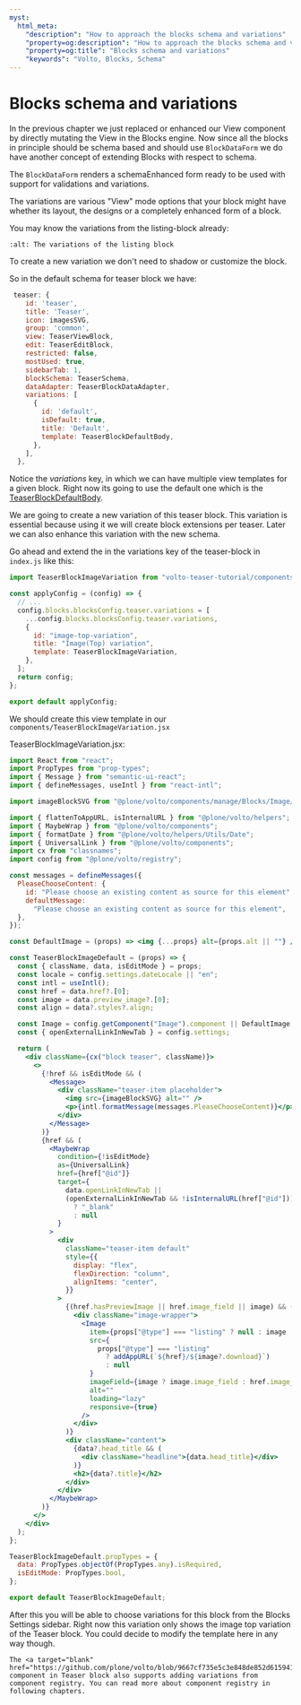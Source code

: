 ```yaml
---
myst:
  html_meta:
    "description": "How to approach the blocks schema and variations"
    "property=og:description": "How to approach the blocks schema and variations"
    "property=og:title": "Blocks schema and variations"
    "keywords": "Volto, Blocks, Schema"
---
```


# Blocks schema and variations

In the previous chapter we just replaced or enhanced our View component by directly mutating the View in the Blocks engine. Now since all the blocks in principle should be schema based and should use `BlockDataForm` we do have another concept of extending Blocks with respect to schema.

The `BlockDataForm` renders a schemaEnhanced form ready to be used with support for validations and variations.

The variations are various "View" mode options that your block might have whether its layout, the designs or a completely enhanced form of a block.

You may know the variations from the listing-block already:

```{image} _static/variations.png
:alt: The variations of the listing block
```

To create a new variation we don't need to shadow or customize the block.

So in the default schema for teaser block we have:

```js
 teaser: {
    id: 'teaser',
    title: 'Teaser',
    icon: imagesSVG,
    group: 'common',
    view: TeaserViewBlock,
    edit: TeaserEditBlock,
    restricted: false,
    mostUsed: true,
    sidebarTab: 1,
    blockSchema: TeaserSchema,
    dataAdapter: TeaserBlockDataAdapter,
    variations: [
      {
        id: 'default',
        isDefault: true,
        title: 'Default',
        template: TeaserBlockDefaultBody,
      },
    ],
  },
```

Notice the _variations_ key, in which we can have multiple view templates for a given block. Right now its going to use the default one which is the <a target="_blank" href="https://github.com/plone/volto/blob/985e419396b4d00567d12e7e309ea420012e9cc7/src/components/manage/Blocks/Teaser/DefaultBody.jsx#L1">TeaserBlockDefaultBody</a>.

We are going to create a new variation of this teaser block. This variation is essential because using it we will create block extensions per teaser. Later we can also enhance this variation with the new schema.

Go ahead and extend the in the variations key of the teaser-block in `index.js` like this:

```js
import TeaserBlockImageVariation from "volto-teaser-tutorial/components/TeaserBlockImageVariation";

const applyConfig = (config) => {
  // ...
  config.blocks.blocksConfig.teaser.variations = [
    ...config.blocks.blocksConfig.teaser.variations,
    {
      id: "image-top-variation",
      title: "Image(Top) variation",
      template: TeaserBlockImageVariation,
    },
  ];
  return config;
};

export default applyConfig;
```

We should create this view template in our `components/TeaserBlockImageVariation.jsx`

TeaserBlockImageVariation.jsx:

```jsx
import React from "react";
import PropTypes from "prop-types";
import { Message } from "semantic-ui-react";
import { defineMessages, useIntl } from "react-intl";

import imageBlockSVG from "@plone/volto/components/manage/Blocks/Image/block-image.svg";

import { flattenToAppURL, isInternalURL } from "@plone/volto/helpers";
import { MaybeWrap } from "@plone/volto/components";
import { formatDate } from "@plone/volto/helpers/Utils/Date";
import { UniversalLink } from "@plone/volto/components";
import cx from "classnames";
import config from "@plone/volto/registry";

const messages = defineMessages({
  PleaseChooseContent: {
    id: "Please choose an existing content as source for this element",
    defaultMessage:
      "Please choose an existing content as source for this element",
  },
});

const DefaultImage = (props) => <img {...props} alt={props.alt || ""} />;

const TeaserBlockImageDefault = (props) => {
  const { className, data, isEditMode } = props;
  const locale = config.settings.dateLocale || "en";
  const intl = useIntl();
  const href = data.href?.[0];
  const image = data.preview_image?.[0];
  const align = data?.styles?.align;

  const Image = config.getComponent("Image").component || DefaultImage;
  const { openExternalLinkInNewTab } = config.settings;

  return (
    <div className={cx("block teaser", className)}>
      <>
        {!href && isEditMode && (
          <Message>
            <div className="teaser-item placeholder">
              <img src={imageBlockSVG} alt="" />
              <p>{intl.formatMessage(messages.PleaseChooseContent)}</p>
            </div>
          </Message>
        )}
        {href && (
          <MaybeWrap
            condition={!isEditMode}
            as={UniversalLink}
            href={href["@id"]}
            target={
              data.openLinkInNewTab ||
              (openExternalLinkInNewTab && !isInternalURL(href["@id"]))
                ? "_blank"
                : null
            }
          >
            <div
              className="teaser-item default"
              style={{
                display: "flex",
                flexDirection: "column",
                alignItems: "center",
              }}
            >
              {(href.hasPreviewImage || href.image_field || image) && (
                <div className="image-wrapper">
                  <Image
                    item={props["@type"] === "listing" ? null : image || href}
                    src={
                      props["@type"] === "listing"
                        ? addAppURL(`${href}/${image?.download}`)
                        : null
                    }
                    imageField={image ? image.image_field : href.image_field}
                    alt=""
                    loading="lazy"
                    responsive={true}
                  />
                </div>
              )}
              <div className="content">
                {data?.head_title && (
                  <div className="headline">{data.head_title}</div>
                )}
                <h2>{data?.title}</h2>
              </div>
            </div>
          </MaybeWrap>
        )}
      </>
    </div>
  );
};

TeaserBlockImageDefault.propTypes = {
  data: PropTypes.objectOf(PropTypes.any).isRequired,
  isEditMode: PropTypes.bool,
};

export default TeaserBlockImageDefault;
```

After this you will be able to choose variations for this block from the Blocks Settings sidebar.
Right now this variation only shows the image top variation of the Teaser block.
You could decide to modify the template here in any way though.

```{note}
The <a target="blank" href="https://github.com/plone/volto/blob/9667cf735e5c3e848de852d615941d98193e0a5e/src/components/manage/Blocks/Teaser/Body.jsx#L13">Body</a> component in Teaser block also supports adding variations from component registry. You can read more about component registry in following chapters.
```
